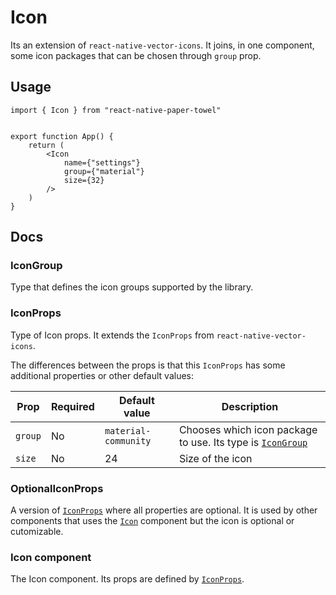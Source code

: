 # Icon

Its an extension of `react-native-vector-icons`. It joins, in one component,
some icon packages that can be chosen through `group` prop.

## Usage

```tsx
import { Icon } from "react-native-paper-towel"


export function App() {
    return (
        <Icon
            name={"settings"}
            group={"material"}
            size={32}
        />
    )
}
```

## Docs

### IconGroup

Type that defines the icon groups supported by the library.

### IconProps

Type of Icon props. It extends the `IconProps` from `react-native-vector-icons`.

The differences between the props is that this `IconProps` has some additional
properties or other default values:

| Prop | Required | Default value | Description |
|------|----------|---------------|-------------|
`group` | No | `material-community` | Chooses which icon package to use. Its type is [`IconGroup`](#icongroup)
`size` | No | 24 | Size of the icon


### OptionalIconProps

A version of [`IconProps`](#iconprops) where all properties are optional. It
is used by other components that uses the [`Icon`](#icon-component) component
but the icon is optional or cutomizable.

### Icon component

The Icon component. Its props are defined by [`IconProps`](#iconprops).
